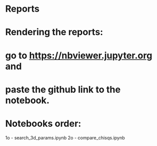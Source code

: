 # Reports

# Rendering the reports:
# go to https://nbviewer.jupyter.org and
# paste the github link to the notebook.

# Notebooks order:
1o - search_3d_params.ipynb
2o - compare_chisqs.ipynb

